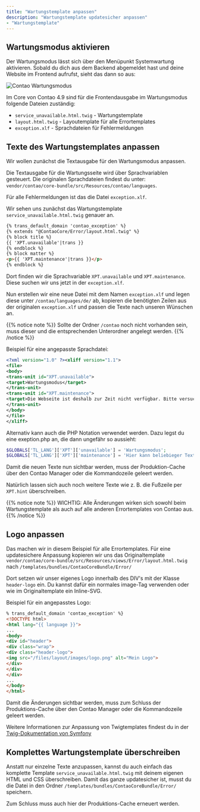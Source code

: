```yaml
---
title: "Wartungstemplate anpassen"
description: "Wartungstemplate updatesicher anpassen"
- "Wartungstemplate"
---
```


## Wartungsmodus aktivieren
Der Wartungsmodus lässt sich über den Menüpunkt Systemwartung aktivieren. Sobald du dich aus dem Backend abgemeldet hast und deine Website im Frontend aufrufst, sieht das dann so aus:

![Contao Wartungsmodus](/de/guides/images/de/maintenance/wartungsmodus.jpg?classes=shadow)

Im Core von Contao 4.9 sind für die Frontendausgabe im Wartungsmodus folgende Dateien zuständig:

- `service_unavailable.html.twig` - Wartungstemplate
- `layout.html.twig` - Layoutemplate für alle Errortemplates
- `exception.xlf` - Sprachdateien für Fehlermeldungen

## Texte des Wartungstemplates anpassen

Wir wollen zunächst die Textausgabe für den Wartungsmodus anpassen.

Die Textausgabe für die Wartungsseite wird über Sprachvariablen gesteuert. Die originalen Sprachdateien findest du unter:
`vendor/contao/core-bundle/src/Resources/contao/languages`.

Für alle Fehlermeldungen ist das die Datei `exception.xlf`.

Wir sehen uns zunächst das Wartungstemplate `service_unavailable.html.twig` genauer an.

```html
{% trans_default_domain 'contao_exception' %}
{% extends "@ContaoCore/Error/layout.html.twig" %}
{% block title %}
{{ 'XPT.unavailable'|trans }}
{% endblock %}
{% block matter %}
<p>{{ 'XPT.maintenance'|trans }}</p>
{% endblock %}
```

Dort finden wir die Sprachvariable `XPT.unavailable` und `XPT.maintenance`. Diese suchen wir uns jetzt in der `exception.xlf`.

Nun erstellen wir eine neue Datei mit dem Namen `exception.xlf` und legen diese unter `/contao/languages/de/` ab, kopieren die benötigten Zeilen aus der originalen `exception.xlf` und passen die Texte nach unseren Wünschen an.

{{% notice note %}}
Sollte der Ordner `/contao` noch nicht vorhanden sein, muss dieser und die entsprechenden Unterordner angelegt werden.
{{% /notice %}}

Beispiel für eine angepasste Sprachdatei:

```xml
<?xml version="1.0" ?><xliff version="1.1">
<file>
<body>
<trans-unit id="XPT.unavailable">
<target>Wartungsmodus</target>
</trans-unit>
<trans-unit id="XPT.maintenance">
<target>Die Webseite ist deshalb zur Zeit nicht verfügbar. Bitte versuchen Sie es später noch einmal. Wir bemühen uns die Wartungsarbeiten so schnell wie möglich zu beenden.</target>
</trans-unit>
</body>
</file>
</xliff>
```

Alternativ kann auch die PHP Notation verwendet werden. Dazu legst du eine exeption.php an, die dann ungefähr so aussieht:

```php
$GLOBALS['TL_LANG']['XPT']['unavailable'] = 'Wartungsmodus';
$GLOBALS['TL_LANG']['XPT']['maintenance'] = 'Hier kann beliebieger Text stehen';
```

Damit die neuen Texte nun sichtbar werden, muss der Produktion-Cache über den Contao Manager oder die Kommandozeile geleert werden.

Natürlich lassen sich auch noch weitere Texte wie z. B. die Fußzeile per `XPT.hint` überschreiben.

{{% notice note %}}
WICHTIG: Alle Änderungen wirken sich sowohl beim Wartungstemplate als auch auf alle anderen Errortemplates von Contao aus.
{{% /notice %}}

## Logo anpassen

Das machen wir in diesem Beispiel für alle Errortemplates. Für eine updatesichere Anpassung kopieren wir uns das Originaltemplate `vendor/contao/core-bundle/src/Resources/views/Error/layout.html.twig` nach `/templates/bundles/ContaoCoreBundle/Error/`

Dort setzen wir unser eigenes Logo innerhalb des DIV's mit der Klasse `header-logo` ein. Du kannst dafür ein normales image-Tag verwenden oder wie im Originaltemplate ein Inline-SVG.

Beispiel für ein angepasstes Logo:
```html
% trans_default_domain 'contao_exception' %}
<!DOCTYPE html>
<html lang="{{ language }}">
...
<body>
<div id="header">
<div class="wrap">
<div class="header-logo">
<img src="/files/layout/images/logo.png" alt="Mein Logo">
</div>
</div>
</div>
...
</body>
</html>
```

Damit die Änderungen sichtbar werden, muss zum Schluss der Produktions-Cache über den Contao Manager oder die Kommandozeile geleert werden.

Weitere Informationen zur Anpassung von Twigtemplates findest du in der [Twig-Dokumentation von Symfony](https://twig.symfony.com/doc/3.x/)

## Komplettes Wartungstemplate überschreiben
Anstatt nur einzelne Texte anzupassen, kannst du auch einfach das komplette Template `service_unavailable.html.twig` mit deinem eigenen HTML und CSS überschreiben.
Damit das ganze updatesicher ist, musst du die Datei in den Ordner `/templates/bundles/ContaoCoreBundle/Error/` speichern.

Zum Schluss muss auch hier der Produktions-Cache erneuert werden.
